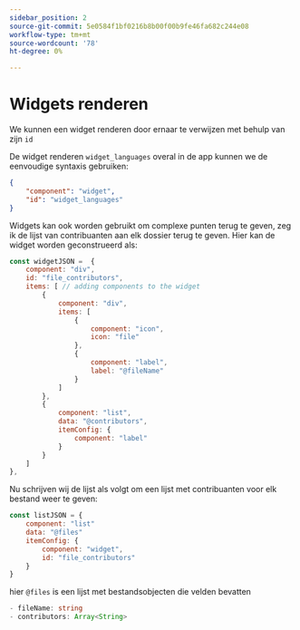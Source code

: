 ```yaml
---
sidebar_position: 2
source-git-commit: 5e0584f1bf0216b8b00f00b9fe46fa682c244e08
workflow-type: tm+mt
source-wordcount: '78'
ht-degree: 0%

---
```



# Widgets renderen

We kunnen een widget renderen door ernaar te verwijzen met behulp van zijn `id`

De widget renderen `widget_languages` overal in de app kunnen we de eenvoudige syntaxis gebruiken:

```json
{
    "component": "widget",
    "id": "widget_languages"
}
```

Widgets kan ook worden gebruikt om complexe punten terug te geven, zeg ik de lijst van contribuanten aan elk dossier terug te geven.
Hier kan de widget worden geconstrueerd als:

```js title="fileContributorsWidget.js"
const widgetJSON =  {
    component: "div", 
    id: "file_contributors", 
    items: [ // adding components to the widget
        {
            component: "div",
            items: [
                {
                    component: "icon",
                    icon: "file"
                },
                {
                    component: "label",
                    label: "@fileName"
                }
            ]
        },
        {
            component: "list",
            data: "@contributors",
            itemConfig: {
                component: "label"
            }
        }
    ]
},
```

Nu schrijven wij de lijst als volgt om een lijst met contribuanten voor elk bestand weer te geven:

```js title="fileContributorsList.js"
const listJSON = {
    component: "list"
    data: "@files"
    itemConfig: {
        component: "widget",
        id: "file_contributors"
    }
}
```

hier `@files` is een lijst met bestandsobjecten die velden bevatten

```typescript
- fileName: string
- contributors: Array<String>
```
